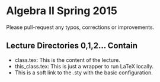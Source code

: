 Algebra II Spring 2015
============================

Please pull-request any typos, corrections or improvements.

Lecture Directories 0,1,2... Contain
------------------

* class.tex: This is the content of the lecture.
* this_class.tex: This is just a wrapper to run LaTeX locally.
* This is a soft link to the .sty with the basic configuration.
